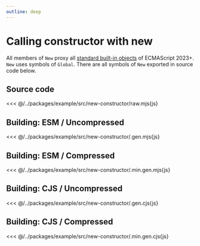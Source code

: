 ```yaml
---
outline: deep
---
```


# Calling constructor with new
All members of `New` proxy all [standard built-in objects](https://developer.mozilla.org/en-US/docs/Web/JavaScript/Reference/Global_Objects) of ECMAScript 2023+. `New` uses symbols of `Global`. There are all symbols of `New` exported in source code below.

## Source code
<<< @/../packages/example/src/new-constructor/raw.mjs{js}

## Building: ESM / Uncompressed
<<< @/../packages/example/src/new-constructor/.gen.mjs{js}

## Building: ESM / Compressed
<<< @/../packages/example/src/new-constructor/.min.gen.mjs{js}

## Building: CJS / Uncompressed
<<< @/../packages/example/src/new-constructor/.gen.cjs{js}

## Building: CJS / Compressed
<<< @/../packages/example/src/new-constructor/.min.gen.cjs{js}
